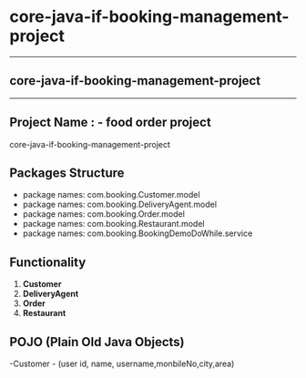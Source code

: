 # core-java-if-booking-management-project
-------
## core-java-if-booking-management-project ##

----
Project Name : - food order project
----

core-java-if-booking-management-project

## **Packages Structure**
- package names: com.booking.Customer.model
- package names: com.booking.DeliveryAgent.model
- package names: com.booking.Order.model
- package names: com.booking.Restaurant.model
- package names: com.booking.BookingDemoDoWhile.service

## **Functionality**
1. **Customer**
2. **DeliveryAgent**
3. **Order**
4. **Restaurant**

## **POJO (Plain Old Java Objects)**

-Customer - (user id, name, username,monbileNo,city,area)

